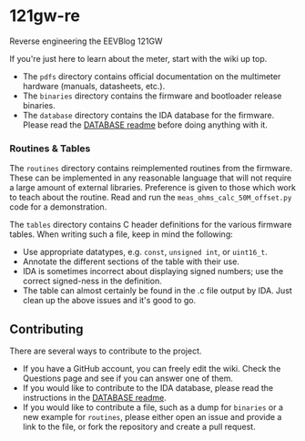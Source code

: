 # 121gw-re
Reverse engineering the EEVBlog 121GW

If you're just here to learn about the meter, start with the wiki up top.

* The `pdfs` directory contains official documentation on the multimeter hardware (manuals, datasheets, etc.).
* The `binaries` directory contains the firmware and bootloader release binaries.
* The `database` directory contains the IDA database for the firmware. Please read the [DATABASE readme](database/DATABASE.md) before doing anything with it.

### Routines & Tables
The `routines` directory contains reimplemented routines from the firmware. These can be implemented in any reasonable language that will not require a large amount of external libraries. Preference is given to those which work to teach about the routine. Read and run the `meas_ohms_calc_50M_offset.py` code for a demonstration.

The `tables` directory contains C header definitions for the various firmware tables. When writing such a file, keep in mind the following:
* Use appropriate datatypes, e.g. `const`, `unsigned int`, or `uint16_t`.
* Annotate the different sections of the table with their use.
* IDA is sometimes incorrect about displaying signed numbers; use the correct signed-ness in the definition.
* The table can almost certainly be found in the .c file output by IDA. Just clean up the above issues and it's good to go.

## Contributing
There are several ways to contribute to the project.

* If you have a GitHub account, you can freely edit the wiki. Check the Questions page and see if you can answer one of them.
* If you would like to contribute to the IDA database, please read the instructions in the [DATABASE readme](database/DATABASE.md).
* If you would like to contribute a file, such as a dump for `binaries` or a new example for `routines`, please either open an issue and provide a link to the file, or fork the repository and create a pull request.